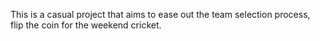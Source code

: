 This is a casual project that aims to ease out the team selection process, flip the coin for the weekend cricket.

